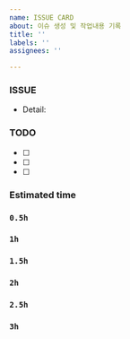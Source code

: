 ```yaml
---
name: ISSUE CARD
about: 이슈 생성 및 작업내용 기록
title: ''
labels: ''
assignees: ''

---
```


### **ISSUE**

- Detail:

### **TODO**

- [ ]  
- [ ]  
- [ ]  

### **Estimated time**

### **`0.5h`**

### **`1h`**

### **`1.5h`**

### **`2h`**

### **`2.5h`**

### **`3h`**

